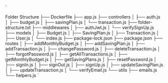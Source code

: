 ´

Folder Structure
├── Dockerfile
├── app.js
├── controllers
│ ├── auth.js
│ ├── budget.js
│ ├── savingPlan.js
│ └── transaction.js
├── folder-structure.txt
├── middlewares
│ ├── authJwt.js
│ └── verifySignUp.js
├── models
│ ├── Budget.js
│ ├── SavingPlan.js
│ ├── Transaction.js
│ ├── User.js
│ └── index.js
├── package-lock.json
├── package.json
├── routes
│ ├── addMonthlyBudget.js
│ ├── addSavingPlan.js
│ ├── addTransaction.js
│ ├── changePassword.js
│ ├── deleteTransaction.js
│ ├── forgotPassword.js
│ ├── getAllTransactions.js
│ ├── getMonthlyBudget.js
│ ├── getSavingPlans.js
│ ├── resetPassword.js
│ ├── signIn.js
│ ├── signOut.js
│ ├── signUp.js
│ ├── updateSavingPlan.js
│ ├── updateTransaction.js
│ └── verifyEmail.js
└── utils
├── emails.js
└── helpers.js
´
